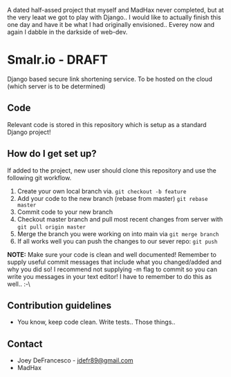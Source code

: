 A dated half-assed project that myself and MadHax never completed, but at the very leaat we got to play with Django.. I would like to actually finish this one day and have it be what I had originally envisioned.. Everey now and again I dabble in the darkside of web-dev.

# Smalr.io  - DRAFT

Django based secure link shortening service. To be hosted on the cloud (which server is to be determined)

## Code
Relevant code is stored in this repository which is setup as a standard Django project!

## How do I get set up? 
If added to the project, new user should clone this repository and use the following git workflow.

1. Create your own local branch via. `git checkout -b feature`
2. Add your code to the new branch (rebase from master) `git rebase master`
3. Commit code to your new branch
4. Checkout master branch and pull most recent changes from server with `git pull origin master`
5. Merge the branch you were working on into main via `git merge branch`
6. If all works well you can push the changes to our sever repo: `git push`

**NOTE:**  Make sure your code is clean and well documented! Remember to supply useful commit messages that include what you changed/added 
and why you did so! I recommend not supplying -m flag to commit so you can write you messages in your text editor! I have
to remember to do this as well.. :-\

## Contribution guidelines
* You know, keep code clean. Write tests.. Those things.. 

## Contact
* Joey DeFrancesco - jdefr89@gmail.com
* MadHax 
